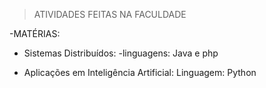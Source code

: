 > ATIVIDADES FEITAS NA FACULDADE

-MATÉRIAS:

- Sistemas Distribuídos:
-linguagens: Java e php

- Aplicações em Inteligência Artificial:
Linguagem: Python
